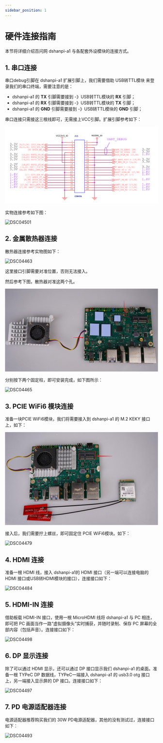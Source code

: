 ```yaml
---
sidebar_position: 1
---
```

# 硬件连接指南

本节将详细介绍百问网 dshanpi-a1 与各配套外设模块的连接方式。

## 1. 串口连接

串口debug引脚在 dshanpi-a1 扩展引脚上，我们需要借助 USB转TTL模块 来登录我们的串口终端，需要注意的是：

- dshanpi-a1 的 **TX** 引脚需要接到 -》USB转TTL模块的 **RX** 引脚；
- dshanpi-a1 的 **RX** 引脚需要接到 -》USB转TTL模块的 **TX** 引脚；
- dshanpi-a1 的 **GND** 引脚需要接到 -》USB转TTL模块的 **GND** 引脚；

串口连接只需接这三根线即可，无需接上VCC引脚。扩展引脚参考如下：

![image-20250815181740800](images/image-20250815181740800.png)

实物连接参考如下图：

![DSC04501](images/DSC04501.JPG)

## 2. 金属散热器连接

散热器连接参考实物图如下：

![DSC04463](images/DSC04463.JPG)

这里接口引脚需要对准位置，否则无法接入。

然后参考下图，散热器对准这两个孔。

![image-20250815182521338](images/image-20250815182521338.png)

分别按下两个固定柱，即可安装完成，如下图所示：

![DSC04465](images/DSC04465.JPG)

## 3. PCIE WiFi6 模块连接

准备一块PCIE WiFi6模块，我们将需要接入到 dshanpi-a1 的 M.2 KEKY 接口上，如下：

![image-20250815183138116](images/image-20250815183138116.png)

接入后，我们需要拧上螺丝，即可固定住 PCIE WiFi6模块。如下：

![DSC04479](images/DSC04479.JPG)

## 4. HDMI 连接

准备一根 HDMI 线，接入 dshanpi-a1的 HDMI 接口（另一端可以连接电脑的 HDMI 接口或USB转HDMI模块的接口），连接接口如下：

![DSC04484](images/DSC04484.JPG)

## 5. HDMI-IN 连接

借助板载 HDMI-IN 接口，使用一根 MicroHDMI 线将 dshanpi-a1 与 PC 相连，即可把 PC 画面当作一路“虚拟摄像头”实时捕获，并随时录制、保存 PC 屏幕的全部内容（包括声音）。连接接口如下：

![DSC04498](images/DSC04498.JPG)

## 6. DP 显示连接

除了可以通过 HDMI 显示，还可以通过 DP 接口显示我们 dshanpi-a1 的桌面。准备一根 TYPeC DP 数据线，TYPeC一端接入 dshanpi-a1 的 usb3.0 otg 接口上，另一端接入显示屏的 DP 接口。连接接口如下：

![DSC04497](images/DSC04497.JPG)

## 7. PD 电源适配器连接

电源适配器推荐购买我们的 30W PD电源适配器，其他的没有测试过，连接接口如下：

![DSC04493](images/DSC04493.JPG)

